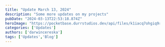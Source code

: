 ```yaml
---
title: "Update March 13, 2024"
description: "Some more updates on my projects"
pubDate: "2024-03-13T22:53:18.874Z"
heroImage: "https://pocketbase.durrstudios.dev/api/files/k1iacq7ohgiq9re/6icsbhil5ritxtc/march_13_2024_EL387FbNrf.webp?token="
categories: ['Updates']
authors: ['darwincereska']
tags: ['Updates','Blog']
---
```

